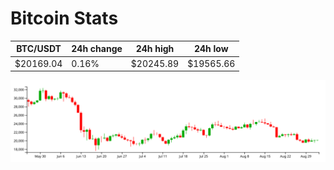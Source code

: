 # Bitcoin Stats

BTC/USDT|24h change|24h high|24h low|
|---|---|---|---|
|$20169.04|0.16%|$20245.89|$19565.66|

<img src="./chart.svg">
